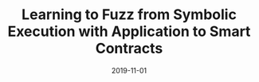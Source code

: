 ---
layout: post
title: "Learning to Fuzz from Symbolic Execution with Application to Smart Contracts"
date: 2019-11-01
categories: research
authors: "<u>Jingxuan He</u>, Mislav Balunović, Nodar Ambroladze, Petar Tsankov, Martin Vechev"
venue: "ACM Conference on Computer and Communications Security (CCS)"
paper: pdfs/ccs19-ilf.pdf
code: https://github.com/eth-sri/ilf
talk: https://dl.acm.org/doi/10.1145/3319535.3363230#sec-supp
slides: pdfs/ccs19-ilf-slides.pdf
---